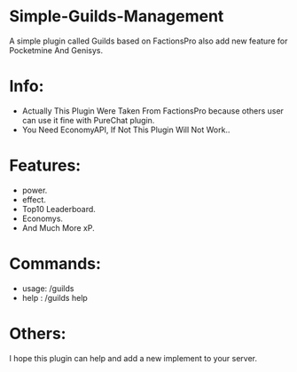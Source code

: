 # Simple-Guilds-Management
A simple plugin called Guilds based on FactionsPro also add new feature for Pocketmine And Genisys.

# Info:
- Actually This Plugin Were Taken From FactionsPro because others user can use it fine with PureChat plugin.
- You Need EconomyAPI, If Not This Plugin Will Not Work..

# Features:

- power.
- effect.
- Top10 Leaderboard.
- Economys.
- And Much More xP.

# Commands:

- usage: /guilds
- help : /guilds help

# Others:
I hope this plugin can help and add a new implement to your server.



